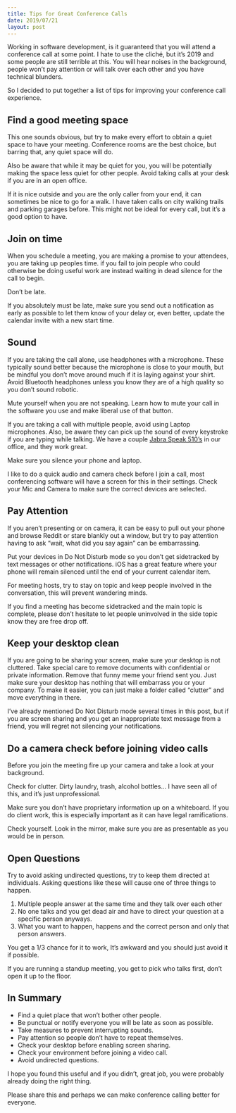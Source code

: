 ```yaml
---
title: Tips for Great Conference Calls
date: 2019/07/21
layout: post
---
```


Working in software development, is it guaranteed that you will attend a conference call at some point. I hate to use the cliché, but it’s 2019 and some people are still terrible at this. You will hear noises in the background, people won’t pay attention or will talk over each other and you have technical blunders.

So I decided to put together a list of tips for improving your conference call experience.

## Find a good meeting space
This one sounds obvious, but try to make every effort to obtain a quiet space to have your meeting. Conference rooms are the best choice, but barring that, any quiet space will do. 

Also be aware that while it may be quiet for you, you will be potentially making the space less quiet for other people. Avoid taking calls at your desk if you are in an open office.

If it is nice outside and you are the only caller from your end, it can sometimes be nice to go for a walk. I have taken calls on city walking trails and parking garages before. This might not be ideal for every call, but it’s a good option to have.

## Join on time
When you schedule a meeting, you are making a promise to your attendees, you are taking up peoples time. if you fail to join people who could otherwise be doing useful work are instead waiting in dead silence for the call to begin. 

Don’t be late.

If you absolutely must be late, make sure you send out a notification as early as possible to let them know of your delay or, even better, update the calendar invite with a new start time.

## Sound
If you are taking the call alone, use headphones with a microphone. These typically sound better because the microphone is close to your mouth, but be mindful you don’t move around much if it is laying against your shirt. Avoid Bluetooth headphones unless you know they are of a high quality so you don’t sound robotic.

Mute yourself when you are not speaking. Learn how to mute your call in the software you use and make liberal use of that button.

If you are taking a call with multiple people, avoid using Laptop microphones. Also, be aware they can pick up the sound of every keystroke if you are typing while talking. We have a couple [Jabra Speak 510’s][1] in our office, and they work great.

Make sure you silence your phone and laptop.

I like to do a quick audio and camera check before I join a call, most conferencing software will have a screen for this in their settings. Check your Mic and Camera to make sure the correct devices are selected.

## Pay Attention
If you aren’t presenting or on camera, it can be easy to pull out your phone and browse Reddit or stare blankly out a window, but try to pay attention having to ask “wait, what did you say again” can be embarrassing.

Put your devices in Do Not Disturb mode so you don’t get sidetracked by text messages or other notifications. iOS has a great feature where your phone will remain silenced until the end of your current calendar item.

For meeting hosts, try to stay on topic and keep people involved in the conversation, this will prevent wandering minds.

If you find a meeting has become sidetracked and the main topic is complete, please don’t hesitate to let people uninvolved in the side topic know they are free drop off.

## Keep your desktop clean
If you are going to be sharing your screen, make sure your desktop is not cluttered. Take special care to remove documents with confidential or private information. Remove that funny meme your friend sent you. Just make sure your desktop has nothing that will embarrass you or your company. To make it easier, you can just make a folder called “clutter” and move everything in there.

I’ve already mentioned Do Not Disturb mode several times in this post, but if you are screen sharing and you get an inappropriate text message from a friend, you will regret not silencing your notifications.

## Do a camera check before joining video calls
Before you join the meeting fire up your camera and take a look at your background. 

Check for clutter. Dirty laundry, trash, alcohol bottles... I have seen all of this, and it’s just unprofessional.

Make sure you don’t have proprietary information up on a whiteboard. If you do client work, this is especially important as it can have legal ramifications.

Check yourself. Look in the mirror, make sure you are as presentable as you would be in person.

## Open Questions
Try to avoid asking undirected questions, try to keep them directed at individuals.
Asking questions like these will cause one of three things to happen.

1. Multiple people answer at the same time and they talk over each other
2. No one talks and you get dead air and have to direct your question at a specific person anyways.
3. What you want to happen, happens and the correct person and only that person answers. 

You get a 1/3 chance for it to work, It’s awkward and you should just avoid it if possible.

If you are running a standup meeting, you get to pick who talks first, don’t open it up to the floor. 

## In Summary

- Find a quiet place that won’t bother other people.
- Be punctual or notify everyone you will be late as soon as possible.
- Take measures to prevent interrupting sounds.
- Pay attention so people don’t have to repeat themselves.
- Check your desktop before enabling screen sharing.
- Check your environment before joining a video call.
- Avoid undirected questions.

I hope you found this useful and if you didn’t, great job, you were probably already doing the right thing. 

Please share this and perhaps we can make conference calling better for everyone.

[1]: https://www.jabra.com/Business/speakerphones/jabra-speak-series/jabra-speak-510